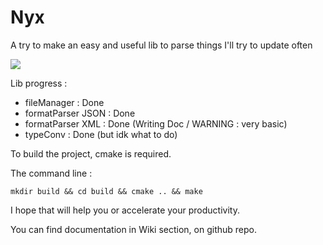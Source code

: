 # Nyx
A try to make an easy and useful lib to parse things
I'll try to update often

![](https://cdn.discordapp.com/attachments/644106345397747713/659607495203094579/ezgif-6-c03758c6900b.gif)

Lib progress :

- fileManager : Done
- formatParser JSON : Done
- formatParser XML : Done (Writing Doc / WARNING : very basic)
- typeConv : Done (but idk what to do)


To build the project, cmake is required.

The command line :
```
mkdir build && cd build && cmake .. && make
```

I hope that will help you or accelerate your productivity.

You can find documentation in Wiki section, on github repo.